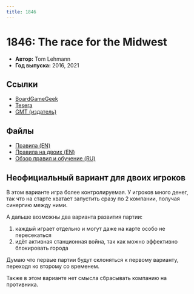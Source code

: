 ```yaml
---
title: 1846
---
```


# 1846: The race for the Midwest

* **Автор:** Tom Lehmann
* **Год выпуска:** 2016, 2021

## Ссылки

- [BoardGameGeek](https://boardgamegeek.com/boardgame/17405/1846-race-midwest)
- [Tesera](https://tesera.ru/game/1846-the-race-for-the-midwest/)
- [GMT (издатель)](https://www.gmtgames.com/p-847-1846-the-race-to-the-midwest-1846-1935-2nd-printing.aspx)

## Файлы

- [Правила (EN)](https://gmtwebsiteassets.s3.us-west-2.amazonaws.com/1846/1846-RULES-2021.pdf)
- [Правила на двоих (EN)](https://gmtwebsiteassets.s3-us-west-2.amazonaws.com/1846/1846_2P_VARIANT-FINAL.pdf)
- [Обзор правил и обучение (RU)](1846-rules-overview-v1.03.pdf)

## Неофициальный вариант для двоих игроков

В этом варианте игра более контролируемая. У игроков много денег, так что
на старте хватает запустить сразу по 2 компании, получая синергию между ними.

А дальше возможны два варианта развития партии:

1. каждый играет отдельно и могут даже на карте особо не пересекаться
2. идёт активная станционная война, так как можно эффективно блокировать города

Думаю что первые партии будут склоняться к первому варианту, переходя ко второму
со временем.

Также в этом варианте нет смысла сбрасывать компанию на противника.
